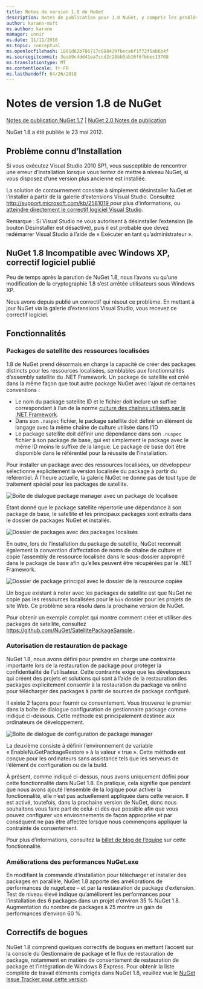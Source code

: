 ```yaml
---
title: Notes de version 1.8 de NuGet
description: Notes de publication pour 1.8 NuGet, y compris les problèmes connus, les correctifs de bogues, les fonctionnalités ajoutées et dcr.
author: karann-msft
ms.author: karann
manager: unnir
ms.date: 11/11/2016
ms.topic: conceptual
ms.openlocfilehash: 1801d62b786717c088429fbeca6f1f72f5ab6b4f
ms.sourcegitcommit: 3eab9c4dd41ea7ccd2c28bb5ab16f6fbbec13708
ms.translationtype: MT
ms.contentlocale: fr-FR
ms.lasthandoff: 04/26/2018
---
```

# <a name="nuget-18-release-notes"></a>Notes de version 1.8 de NuGet

[Notes de publication NuGet 1.7](../release-notes/nuget-1.7.md) | [NuGet 2.0 Notes de publication](../release-notes/nuget-2.0.md)

NuGet 1.8 a été publiée le 23 mai 2012.

## <a name="known-installation-issue"></a>Problème connu d’Installation
Si vous exécutez Visual Studio 2010 SP1, vous susceptible de rencontrer une erreur d’installation lorsque vous tentez de mettre à niveau NuGet, si vous disposez d’une version plus ancienne est installée.

La solution de contournement consiste à simplement désinstaller NuGet et l’installer à partir de la galerie d’extensions Visual Studio.  Consultez [ http://support.microsoft.com/kb/2581019 ](http://support.microsoft.com/kb/2581019) pour plus d’informations, ou [atteindre directement le correctif logiciel Visual Studio](http://bit.ly/vsixcertfix).

Remarque : Si Visual Studio ne vous autorisent à désinstaller l’extension (le bouton Désinstaller est désactivé), puis il est probable que devez redémarrer Visual Studio à l’aide de « Exécuter en tant qu’administrateur ».

## <a name="nuget-18-incompatible-with-windows-xp-hotfix-published"></a>NuGet 1.8 Incompatible avec Windows XP, correctif logiciel publié

Peu de temps après la parution de NuGet 1.8, nous l’avons vu qu’une modification de la cryptographie 1.8 s’est arrêtée utilisateurs sous Windows XP.

Nous avons depuis publié un correctif qui résout ce problème.  En mettant à jour NuGet via la galerie d’extensions Visual Studio, vous recevez ce correctif logiciel.

## <a name="features"></a>Fonctionnalités

### <a name="satellite-packages-for-localized-resources"></a>Packages de satellite des ressources localisées
1.8 de NuGet prend désormais en charge la capacité de créer des packages distincts pour les ressources localisées, semblables aux fonctionnalités d’assembly satellite du .NET Framework.  Un package de satellite est créé dans la même façon que tout autre package NuGet avec l’ajout de certaines conventions :

* Le nom du package satellite ID et le fichier doit inclure un suffixe correspondant à l’un de la norme [culture des chaînes utilisées par le .NET Framework](http://msdn.microsoft.com/goglobal/bb896001.aspx).
* Dans son `.nuspec` fichier, le package satellite doit définir un élément de langage avec la même chaîne de culture utilisée dans l’ID
* Le package satellite doit définir une dépendance dans son `.nuspec` fichier à son package de base, qui est simplement le package avec le même ID moins le suffixe de la langue.  Le package de base doit être disponible dans le référentiel pour la réussite de l’installation.

Pour installer un package avec des ressources localisées, un développeur sélectionne explicitement la version localisée du package à partir du référentiel. À l’heure actuelle, la galerie NuGet ne donne pas de tout type de traitement spécial pour les packages de satellite.

![Boîte de dialogue package manager avec un package de localisée](./media/dlg-w-loc-packs.png)

Étant donné que le package satellite répertorie une dépendance à son package de base, le satellite et les principaux packages sont extraits dans le dossier de packages NuGet et installés.

![Dossier de packages avec des packages localisés](./media/fldr-loc-packs.png)

En outre, lors de l’installation du package de satellite, NuGet reconnaît également la convention d’affectation de noms de chaîne de culture et copie l’assembly de ressource localisée dans le sous-dossier approprié dans le package de base afin qu’elles peuvent être récupérées par le .NET Framework.

![Dossier de package principal avec le dossier de la ressource copiée](./media/fldr-copied-loc.png)

Un bogue existant à noter avec les packages de satellite est que NuGet ne copie pas les ressources localisées pour le `bin` dossier pour les projets de site Web.  Ce problème sera résolu dans la prochaine version de NuGet.

Pour obtenir un exemple complet qui montre comment créer et utiliser des packages de satellite, consultez [ https://github.com/NuGet/SatellitePackageSample ](https://github.com/NuGet/SatellitePackageSample).

### <a name="package-restore-consent"></a>Autorisation de restauration de package
NuGet 1.8, nous avons défini pour prendre en charge une contrainte importante lors de la restauration de package pour protéger la confidentialité de l’utilisateur. Cette contrainte exige que les développeurs qui créent des projets et solutions qui sont à l’aide de la restauration des packages explicitement consentir à la restauration du package va online pour télécharger des packages à partir de sources de package configuré.

Il existe 2 façons pour fournir ce consentement. Vous trouverez le premier dans la boîte de dialogue configuration de gestionnaire package comme indiqué ci-dessous.  Cette méthode est principalement destinée aux ordinateurs de développement.

![Boîte de dialogue de configuration de package manager](./media/pr-consent-configdlg.png)

La deuxième consiste à définir l’environnement de variable « EnableNuGetPackageRestore » à la valeur « true ».  Cette méthode est conçue pour les ordinateurs sans assistance tels que les serveurs de l’élément de configuration ou de la build.

À présent, comme indiqué ci-dessus, nous avons uniquement défini pour cette fonctionnalité dans NuGet 1.8.  En pratique, cela signifie que pendant que nous avons ajouté l’ensemble de la logique pour activer la fonctionnalité, elle n’est pas actuellement appliquée dans cette version. Il est activé, toutefois, dans la prochaine version de NuGet, donc nous souhaitons vous faire part de celui-ci dès que possible afin que vous pouvez configurer vos environnements de façon appropriée et par conséquent ne pas être affectée lorsque nous commençons appliquer la contrainte de consentement.

Pour plus d’informations, consultez la [billet de blog de l’équipe](http://blog.nuget.org/20120518/package-restore-and-consent.html) sur cette fonctionnalité.

### <a name="nugetexe-performance-improvements"></a>Améliorations des performances NuGet.exe
En modifiant la commande d’installation pour télécharger et installer des packages en parallèle, NuGet 1.8 apporte des améliorations de performances de nuget.exe – et par la restauration de package d’extension.  Test de niveau élevé indique qu’améliorent les performances pour l’installation des 6 packages dans un projet d’environ 35 % NuGet 1.8.  Augmentation du nombre de packages à 25 montre un gain de performances d’environ 60 %.

## <a name="bug-fixes"></a>Correctifs de bogues
NuGet 1.8 comprend quelques correctifs de bogues en mettant l’accent sur la console du Gestionnaire de package et le flux de restauration de package, notamment en matière de consentement de restauration de package et l’intégration de Windows 8 Express.
Pour obtenir la liste complète de travail éléments corrigés dans NuGet 1.8, veuillez vue le [NuGet Issue Tracker pour cette version](http://nuget.codeplex.com/workitem/list/advanced?keyword=&status=Closed&type=All&priority=All&release=NuGet%201.8&assignedTo=All&component=All&sortField=Votes&sortDirection=Descending&page=0).
